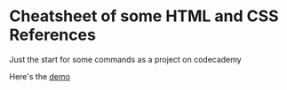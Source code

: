 # Cheatsheet of some HTML and CSS References

Just the start for some commands as a project on codecademy

Here's the [demo]()
